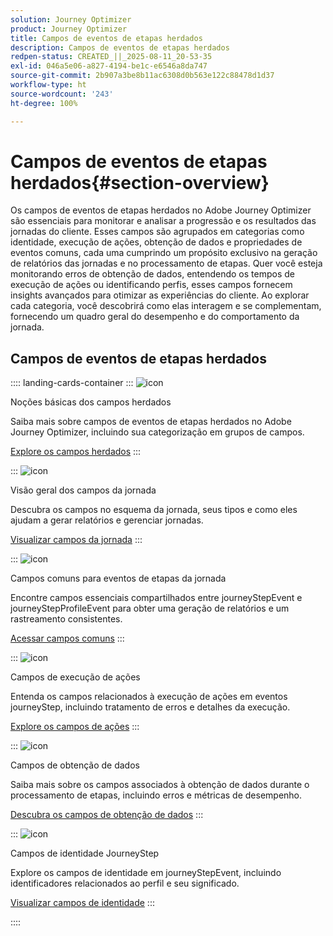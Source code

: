 ```yaml
---
solution: Journey Optimizer
product: Journey Optimizer
title: Campos de eventos de etapas herdados
description: Campos de eventos de etapas herdados
redpen-status: CREATED_||_2025-08-11_20-53-35
exl-id: 046a5e06-a827-4194-be1c-e6546a8da747
source-git-commit: 2b907a3be8b11ac6308d0b563e122c88478d1d37
workflow-type: ht
source-wordcount: '243'
ht-degree: 100%

---
```


# Campos de eventos de etapas herdados{#section-overview}

Os campos de eventos de etapas herdados no Adobe Journey Optimizer são essenciais para monitorar e analisar a progressão e os resultados das jornadas do cliente. Esses campos são agrupados em categorias como identidade, execução de ações, obtenção de dados e propriedades de eventos comuns, cada uma cumprindo um propósito exclusivo na geração de relatórios das jornadas e no processamento de etapas. Quer você esteja monitorando erros de obtenção de dados, entendendo os tempos de execução de ações ou identificando perfis, esses campos fornecem insights avançados para otimizar as experiências do cliente. Ao explorar cada categoria, você descobrirá como elas interagem e se complementam, fornecendo um quadro geral do desempenho e do comportamento da jornada.

## Campos de eventos de etapas herdados

:::: landing-cards-container
:::
![icon](https://cdn.experienceleague.adobe.com/icons/book.svg?lang=pt-BR)

Noções básicas dos campos herdados

Saiba mais sobre campos de eventos de etapas herdados no Adobe Journey Optimizer, incluindo sua categorização em grupos de campos.

[Explore os campos herdados](../using/reports/sharing-legacy-fields.md)
:::

:::
![icon](https://cdn.experienceleague.adobe.com/icons/chart-line.svg?lang=pt-BR)

Visão geral dos campos da jornada

Descubra os campos no esquema da jornada, seus tipos e como eles ajudam a gerar relatórios e gerenciar jornadas.

[Visualizar campos da jornada](../using/reports/sharing-journey-fields.md)
:::

:::
![icon](https://cdn.experienceleague.adobe.com/icons/list-check.svg?lang=pt-BR)

Campos comuns para eventos de etapas da jornada

Encontre campos essenciais compartilhados entre journeyStepEvent e journeyStepProfileEvent para obter uma geração de relatórios e um rastreamento consistentes.

[Acessar campos comuns](../using/reports/sharing-common-fields.md)
:::

:::
![icon](https://cdn.experienceleague.adobe.com/icons/gear.svg?lang=pt-BR)

Campos de execução de ações

Entenda os campos relacionados à execução de ações em eventos journeyStep, incluindo tratamento de erros e detalhes da execução.

[Explore os campos de ações](../using/reports/sharing-execution-fields.md)
:::

:::
![icon](https://cdn.experienceleague.adobe.com/icons/code-branch.svg?lang=pt-BR)

Campos de obtenção de dados

Saiba mais sobre os campos associados à obtenção de dados durante o processamento de etapas, incluindo erros e métricas de desempenho.

[Descubra os campos de obtenção de dados](../using/reports/sharing-fetch-fields.md)
:::

:::
![icon](https://cdn.experienceleague.adobe.com/icons/bullseye.svg?lang=pt-BR)

Campos de identidade JourneyStep

Explore os campos de identidade em journeyStepEvent, incluindo identificadores relacionados ao perfil e seu significado.

[Visualizar campos de identidade](../using/reports/sharing-identity-fields.md)
:::

::::
